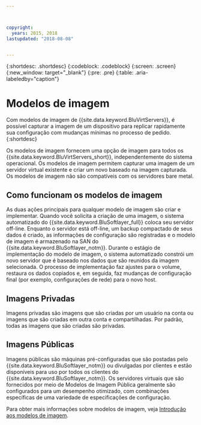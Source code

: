 ```yaml
---



copyright:
  years: 2015, 2018
lastupdated: "2018-08-08"


---
```


{:shortdesc: .shortdesc}
{:codeblock: .codeblock}
{:screen: .screen}
{:new_window: target="_blank"}
{:pre: .pre}
{:table: .aria-labeledby="caption"}

# Modelos de imagem
Com modelos de imagem de {{site.data.keyword.BluVirtServers}}, é possível capturar a imagem de um dispositivo para replicar rapidamente sua configuração com mudanças mínimas no processo de pedido. 
{:shortdesc}

Os modelos de imagem fornecem uma opção de imagem para todos os {{site.data.keyword.BluVirtServers_short}}, independentemente do sistema operacional. Os modelos de imagem permitem capturar uma imagem de um servidor virtual existente e criar um novo baseado na imagem capturada. Os modelos de imagem não são compatíveis com os servidores bare metal.

## Como funcionam os modelos de imagem
As duas ações principais para qualquer modelo de imagem são criar e implementar. Quando você solicita a criação de uma imagem, o sistema automatizado do {{site.data.keyword.BluSoftlayer_full}} coloca seu servidor off-line. Enquanto o servidor está off-line, um backup compactado de seus dados é criado, as informações de configuração são registradas e o modelo de imagem é armazenado na SAN do {{site.data.keyword.BluSoftlayer_notm}}. Durante o estágio de implementação do modelo de imagem, o sistema automatizado constrói um novo servidor que é baseado nos dados que são reunidos da imagem selecionada. O processo de implementação faz ajustes para o volume, restaura os dados copiados e, em seguida, faz mudanças de configuração final (por exemplo, configurações de rede) para o novo host.

## Imagens Privadas

Imagens privadas são imagens que são criadas por um usuário na conta ou imagens que são criadas em outra conta e compartilhadas. Por padrão, todas as imagens que são criadas são privadas. 

## Imagens Públicas

Imagens públicas são máquinas pré-configuradas que são postadas pelo {{site.data.keyword.BluSoftlayer_notm}} ou divulgadas por clientes e estão disponíveis para uso por todos os clientes do {{site.data.keyword.BluSoftlayer_notm}}. Os servidores virtuais que são fornecidos por meio de Modelos de Imagem Pública geralmente são configurados para um desempenho otimizado, com combinações específicas de uma variedade de especificações de configuração.

Para obter mais informações sobre modelos de imagem, veja [Introdução aos modelos de imagem](/docs/infrastructure/image-templates/image_index.html).
